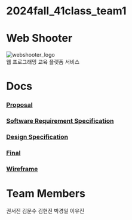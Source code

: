 # 2024fall_41class_team1

# Web Shooter
![webshooter_logo](https://github.com/user-attachments/assets/681b9e0e-9731-4e16-bfec-8a8ba5202fc6)  
웹 프로그래밍 교육 플랫폼 서비스

# Docs
### [Proposal](Docs/Proposal_Team1.pdf)
### [Software Requirement Specification](Docs/Software_Requirement_Specification_Team1.pdf)
### [Design Specification](Docs/Design_Specification_Team1.pdf)
### [Final](Docs/Final_Presentation_Team1.pdf)
### [Wireframe](Docs/Figma_Wireframe_Team1.pdf)

# Team Members
권서진 김문수 김현진 박경일 이유진
